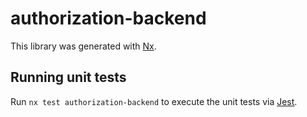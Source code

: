 # authorization-backend

This library was generated with [Nx](https://nx.dev).

## Running unit tests

Run `nx test authorization-backend` to execute the unit tests via [Jest](https://jestjs.io).
